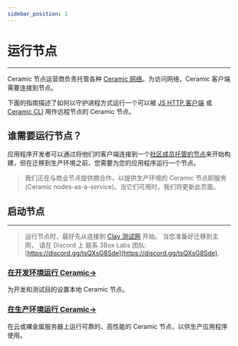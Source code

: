 ```yaml
---
sidebar_position: 1
---
```


# 运行节点

---

Ceramic 节点运营商负责托管各种 [Ceramic 网络](./networks.md)。为访问网络，Ceramic 客户端需要连接到节点。

下面的指南描述了如何以守护进程方式运行一个可以被 [JS HTTP 客户端](https://developers.ceramic.network/build/javascript/installation/#js-http-client) 或 [Ceramic CLI](https://developers.ceramic.network/build/cli/installation/#4-configure-a-node-url) 用作远程节点的 Ceramic 节点。

## **谁需要运行节点？**

应用程序开发者可以通过将他们的客户端连接到一个[社区成员托管的节点](./nodes/available.md)来开始构建，但在迁移到生产环境之前，您需要为您的应用程序运行一个节点。

> 我们正在与商业节点提供商合作，以提供生产环境的 Ceramic 节点即服务(Ceramic nodes-as-a-service)。当它们可用时，我们将更新此页面。

## **启动节点**

---

> 运行节点时，最好先从连接到 [Clay 测试网](https://developers.ceramic.network/learn/networks/#clay-testnet) 开始。 当您准备好迁移到主网， 请在 Discord 上 联系 3Box Labs 团队: [https://discord.gg/tsQXsG8Sde](https://discord.gg/tsQXsG8Sde).

### [**在开发环境运行 Ceramic→**](../build/cli/installation.md)

为开发和测试目的设置本地 Ceramic 节点。

### [**在生产环境运行 Ceramic→**](./nodes/nodes.md)

在云或裸金属服务器上运行可靠的、高性能的 Ceramic 节点，以供生产应用程序使用。